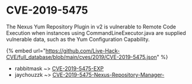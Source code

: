 # CVE-2019-5475

The Nexus Yum Repository Plugin in v2 is vulnerable to Remote Code Execution when instances using CommandLineExecutor.java are supplied vulnerable data, such as the Yum Configuration Capability.

{% embed url="https://github.com/Live-Hack-CVE/full_database/blob/main/cves/2019/CVE-2019-5475.json" %}


* rabbitmask ~> [CVE-2019-5475-EXP](https://www.alice-snow.ru/2019/database/cve-2019-5475/cve-2019-5475-exp-rabbitmask)
* jaychouzzk ~> [CVE-2019-5475-Nexus-Repository-Manager-](https://www.alice-snow.ru/2019/database/cve-2019-5475/cve-2019-5475-nexus-repository-manager--jaychouzzk)